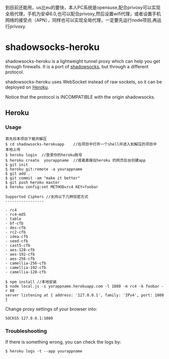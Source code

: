 到目前还能用，us比eu的要快，本人PC系统是opensuse,配合privoxy可以实现全局代理，手机为安卓6.0,也可以配合privoxy,然后设置wifi代理，或者设置手机网络的接受点（APN），同样也可以实现全局代理，一定要先运行node项目,再运行privoxy.

shadowsocks-heroku
==================

shadowsocks-heroku is a lightweight tunnel proxy which can help you get through firewalls. It is a port of [shadowsocks](https://github.com/clowwindy/shadowsocks), but through a different protocol.

shadowsocks-heroku uses WebSocket instead of raw sockets, so it can be deployed on [Heroku](https://www.heroku.com/).

Notice that the protocol is INCOMPATIBLE with the origin shadowsocks.

Heroku
------

### Usage

```
首先将本项目下载并解压
$ cd shadowsocks-herokuapp    //在项目中打开一个shell并进入到解压的项目中
本地上传
$ heroku login  //登录你的heroku账号
$ heroku create  yourappname  //或者直接在heroku 的网页后台创建app
$ git init
$ heroku git:remote -a yourappname
$ git add .
$ git commit -am "make it better"
$ git push heroku master
$ heroku config:set METHOD=rc4 KEY=foobar

Supported Ciphers //支持以下几种加密方式
-----------------

- rc4
- rc4-md5
- table
- bf-cfb
- des-cfb
- rc2-cfb
- idea-cfb
- seed-cfb
- cast5-cfb
- aes-128-cfb
- aes-192-cfb
- aes-256-cfb
- camellia-256-cfb
- camellia-192-cfb
- camellia-128-cfb

$ npm install //本地安装
$ node local.js -s yorappname.herokuapp.com -l 1080 -m rc4 -k foobar -r 80
server listening at { address: '127.0.0.1', family: 'IPv4', port: 1080 }
```

Change proxy settings of your browser into:

```
SOCKS5 127.0.0.1:1080
```

### Troubleshooting

If there is something wrong, you can check the logs by:

```
$ heroku logs -t --app yourappname
```

